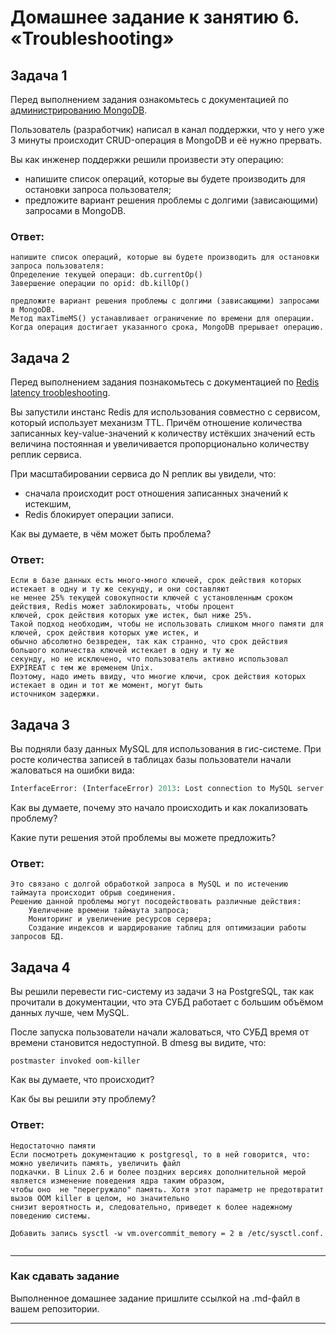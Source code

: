 # Домашнее задание к занятию 6. «Troubleshooting»

## Задача 1

Перед выполнением задания ознакомьтесь с документацией по [администрированию MongoDB](https://docs.mongodb.com/manual/administration/).

Пользователь (разработчик) написал в канал поддержки, что у него уже 3 минуты происходит CRUD-операция в MongoDB и её 
нужно прервать. 

Вы как инженер поддержки решили произвести эту операцию:

- напишите список операций, которые вы будете производить для остановки запроса пользователя;
- предложите вариант решения проблемы с долгими (зависающими) запросами в MongoDB.

### Ответ:
```
напишите список операций, которые вы будете производить для остановки запроса пользователя:
Определение текущей операци: db.currentOp()
Завершение операции по opid: db.killOp()

предложите вариант решения проблемы с долгими (зависающими) запросами в MongoDB.
Метод maxTimeMS() устанавливает ограничение по времени для операции. Когда операция достигает указанного срока, MongoDB прерывает операцию.

```

## Задача 2

Перед выполнением задания познакомьтесь с документацией по [Redis latency troobleshooting](https://redis.io/topics/latency).

Вы запустили инстанс Redis для использования совместно с сервисом, который использует механизм TTL. 
Причём отношение количества записанных key-value-значений к количеству истёкших значений есть величина постоянная и
увеличивается пропорционально количеству реплик сервиса. 

При масштабировании сервиса до N реплик вы увидели, что:

- сначала происходит рост отношения записанных значений к истекшим,
- Redis блокирует операции записи.

Как вы думаете, в чём может быть проблема?

### Ответ:
```
Если в базе данных есть много-много ключей, срок действия которых истекает в одну и ту же секунду, и они составляют 
не менее 25% текущей совокупности ключей с установленным сроком действия, Redis может заблокировать, чтобы процент 
ключей, срок действия которых уже истек, был ниже 25%.
Такой подход необходим, чтобы не использовать слишком много памяти для ключей, срок действия которых уже истек, и 
обычно абсолютно безвреден, так как странно, что срок действия большого количества ключей истекает в одну и ту же 
секунду, но не исключено, что пользователь активно использовал EXPIREAT с тем же временем Unix.
Поэтому, надо иметь ввиду, что многие ключи, срок действия которых истекает в один и тот же момент, могут быть 
источником задержки.
```
 
## Задача 3

Вы подняли базу данных MySQL для использования в гис-системе. При росте количества записей в таблицах базы
пользователи начали жаловаться на ошибки вида:
```python
InterfaceError: (InterfaceError) 2013: Lost connection to MySQL server during query u'SELECT..... '
```

Как вы думаете, почему это начало происходить и как локализовать проблему?

Какие пути решения этой проблемы вы можете предложить?

### Ответ:
```
Это связано c долгой обработкой запроса в MySQL и по истечению таймаута происходит обрыв соединения.
Решению данной проблемы могут посодействовать различные действия:
    Увеличение времени таймаута запроса;
    Мониторинг и увеличение ресурсов сервера;
    Создание индексов и шардирование таблиц для оптимизации работы запросов БД.
```

## Задача 4


Вы решили перевести гис-систему из задачи 3 на PostgreSQL, так как прочитали в документации, что эта СУБД работает с 
большим объёмом данных лучше, чем MySQL.

После запуска пользователи начали жаловаться, что СУБД время от времени становится недоступной. В dmesg вы видите, что:

`postmaster invoked oom-killer`

Как вы думаете, что происходит?

Как бы вы решили эту проблему?

### Ответ:
```
Недостаточно памяти
Если посмотреть документацию к postgresql, то в ней говорится, что: можно увеличить память, увеличить файл 
подкачки. В Linux 2.6 и более поздних версиях дополнительной мерой является изменение поведения ядра таким образом, 
чтобы оно  не "перегружало" память. Хотя этот параметр не предотвратит вызов OOM killer в целом, но значительно 
снизит вероятность и, следовательно, приведет к более надежному поведению системы.

Добавить запись sysctl -w vm.overcommit_memory = 2 в /etc/sysctl.conf. 


```
---

### Как cдавать задание

Выполненное домашнее задание пришлите ссылкой на .md-файл в вашем репозитории.

---

